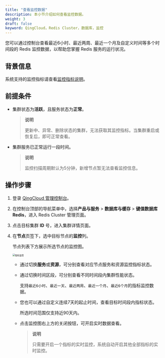 ```yaml
---
title: "查看监控数据"
description: 本小节介绍如何查看监控数据。 
weight: 3
draft: false
keyword: QingCloud，Redis Cluster，数据库，监控
---
```


您可以通过控制台查看最近6小时、最近两周、最近一个月及自定义时间等多个时间段的 Redis 监控数据，以帮助您掌握 Redis 服务的运行状况。

## 背景信息

系统支持的监控指标请查看[监控指标说明](../indexdesc)。

## 前提条件

- 集群状态为**活跃**，且服务状态为**正常**。

  > **说明**
  >
  > 更新中、异常、删除状态的集群，无法获取其监控指标。当集群重启或恢复后，即可正常查看。

- 集群服务已正常运行一段时间。

  > **说明**
  >
  > 监控扫描周期默认为5分钟，新增节点暂无法查看监控信息。

## 操作步骤

1. 登录 [QingCloud 管理控制台](https://console.qingcloud.com/login)。

2. 在控制台顶部的导航菜单中，选择**产品与服务** > **数据库与缓存** > **键值数据库 Redis**，进入 Redis Cluster 管理页面。

3. 点击目标集群 **ID** 号，进入集群详情页面。

4. 在**节点**页签下，选中目标节点的**监控**列。

   节点列表下方展示所选节点的监控图。

   <img src="../../../_images/monitor.png" alt="指标监控" style="zoom:50%;" />

   - 通过切换**服务**或**资源**，可分别查看对应节点服务和资源监控指标状态。

   - 通过切换时间区段，可分别查看不同时间段内集群性能状态。

     支持`最近6小时`、`最近一天`、`最近两周`、`最近一个月`、`最近6个月`的指标监控数据。

   - 您也可以通过自定义连续7天的起止时间，查看目标时间段内指标状态。

     所选时间范围仅支持近90天内。

   - 点击监控图右上方的关闭按钮，可开启实时数据查看。

     > **说明**
     >
     > 只需要开启一个指标的实时监控，系统自动开启其他全部指标的实时监控。

